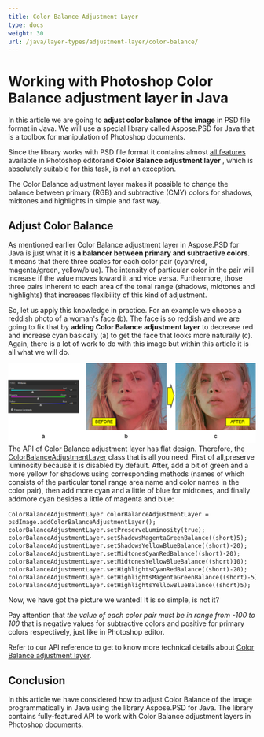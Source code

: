 ```yaml
---
title: Color Balance Adjustment Layer
type: docs
weight: 30
url: /java/layer-types/adjustment-layer/color-balance/
---
```


# Working with Photoshop Color Balance adjustment layer in Java

In this article we are going to **adjust color balance of the image** in PSD file format in Java. We will use a special library called Aspose.PSD for Java that is a toolbox for manipulation of Photoshop documents.

Since the library works with PSD file format it contains almost [all features](https://docs.aspose.com/psd/java/features/) available in Photoshop editorand **Color Balance adjustment layer** , which is absolutely suitable for this task, is not an exception.

The Color Balance adjustment layer makes it possible to change the balance between primary (RGB) and subtractive (CMY) colors for shadows, midtones and highlights in simple and fast way.

## Adjust Color Balance

As mentioned earlier Color Balance adjustment layer in Aspose.PSD for Java is just what it is **a balancer between primary and subtractive colors**. It means that there three scales for each color pair (cyan/red, magenta/green, yellow/blue). The intensity of particular color in the pair will increase if the value moves toward it and vice versa. Furthermore, those three pairs inherent to each area of the tonal range (shadows, midtones and highlights) that increases flexibility of this kind of adjustment.

So, let us apply this knowledge in practice. For an example we choose a reddish photo of a woman&#39;s face (b). The face is so reddish and we are going to fix that by **adding Color Balance adjustment layer** to decrease red and increase cyan basically (a) to get the face that looks more naturally (c). Again, there is a lot of work to do with this image but within this article it is all what we will do.

![Color Balance adjustment layer example](color-balance-adjustment-layer-example-figure-1.png) The API of Color Balance adjustment layer has flat design. Therefore, the [ColorBalanceAdjustmentLayer](https://reference.aspose.com/psd/java/com.aspose.psd.fileformats.psd.layers.adjustmentlayers/colorbalanceadjustmentlayer) class that is all you need. First of all,preserve luminosity because it is disabled by default. After, add a bit of green and a more yellow for shadows using corresponding methods (names of which consists of the particular tonal range area name and color names in the color pair), then add more cyan and a little of blue for midtones, and finally addmore cyan besides a little of magenta and blue:

    ColorBalanceAdjustmentLayer colorBalanceAdjustmentLayer = psdImage.addColorBalanceAdjustmentLayer();
    colorBalanceAdjustmentLayer.setPreserveLuminosity(true);
    colorBalanceAdjustmentLayer.setShadowsMagentaGreenBalance((short)5);
    colorBalanceAdjustmentLayer.setShadowsYellowBlueBalance((short)-20);
    colorBalanceAdjustmentLayer.setMidtonesCyanRedBalance((short)-20);
    colorBalanceAdjustmentLayer.setMidtonesYellowBlueBalance((short)10);
    colorBalanceAdjustmentLayer.setHighlightsCyanRedBalance((short)-20);
    colorBalanceAdjustmentLayer.setHighlightsMagentaGreenBalance((short)-5);
    colorBalanceAdjustmentLayer.setHighlightsYellowBlueBalance((short)5);

Now, we have got the picture we wanted! It is so simple, is not it?

Pay attention that _the value of each color pair must be in range from -100 to 100_ that is negative values for subtractive colors and positive for primary colors respectively, just like in Photoshop editor.

Refer to our API reference to get to know more technical details about [Color Balance adjustment layer](https://reference.aspose.com/psd/java/com.aspose.psd.fileformats.psd.layers.adjustmentlayers/colorbalanceadjustmentlayer).

## Conclusion

In this article we have considered how to adjust Color Balance of the image programmatically in Java using the library Aspose.PSD for Java. The library contains fully-featured API to work with Color Balance adjustment layers in Photoshop documents.